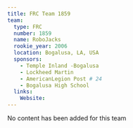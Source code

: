 ```yaml
---
title: FRC Team 1859
team:
  type: FRC
  number: 1859
  name: RoboJacks
  rookie_year: 2006
  location: Bogalusa, LA, USA
  sponsors:
    - Temple Inland -Bogalusa
    - Lockheed Martin
    - AmericanLegion Post # 24
    - Bogalusa High School
  links:
    Website: 
---
```

No content has been added for this team